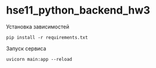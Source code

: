 # hse11_python_backend_hw3

Установка зависимостей
```
pip install -r requirements.txt
```

Запуск сервиса
```
uvicorn main:app --reload
```
